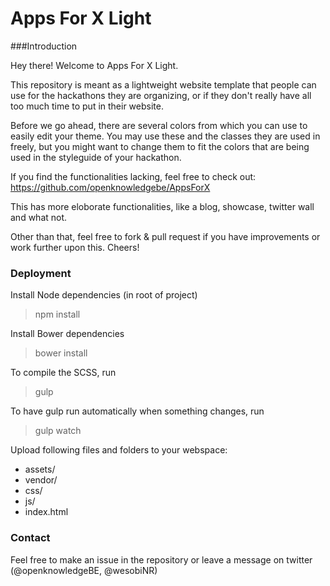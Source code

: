# Apps For X Light



###Introduction

Hey there! Welcome to Apps For X Light.

This repository is meant as a lightweight website template that 
people can use for the hackathons they are organizing, or if they don't really have all too much time to put in their website.

Before we go ahead, there are several colors from which you can use to easily edit your theme. You may use these
and the classes they are used in freely, but you might want to change them to fit the colors
that are being used in the styleguide of your hackathon.

If you find the functionalities lacking, feel free to check out:
https://github.com/openknowledgebe/AppsForX

This has more eloborate functionalities, like a blog, showcase, twitter wall and what not. 

Other than that, feel free to fork & pull request if you have improvements or work further upon this. Cheers!

### Deployment

Install Node dependencies (in root of project)

> npm install

Install Bower dependencies

> bower install

To compile the SCSS, run

> gulp

To have gulp run automatically when something changes, run
> gulp watch

Upload following files and folders to your webspace:

- assets/  
- vendor/  
- css/  
- js/  
- index.html

### Contact
Feel free to make an issue in the repository or leave a message on twitter (@openknowledgeBE, @wesobiNR)
